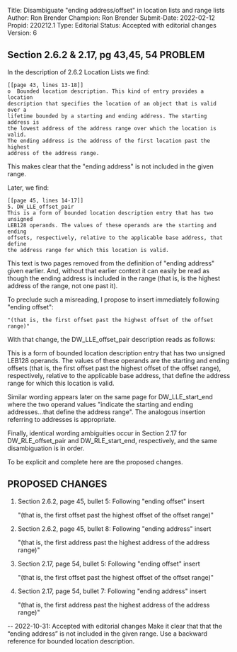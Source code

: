 Title:       Disambiguate "ending address/offset" in location lists and range lists
Author:      Ron Brender
Champion:    Ron Brender
Submit-Date: 2022-02-12
Propid:      220212.1
Type:        Editorial
Status:      Accepted with editorial changes
Version:     6

Section 2.6.2 & 2.17, pg 43,45, 54
PROBLEM
-------

 In the description of 2.6.2 Location Lists we find:
 
    [[page 43, lines 13-18]]
    o  Bounded location description. This kind of entry provides a location
    description that specifies the location of an object that is valid over a
    lifetime bounded by a starting and ending address. The starting address is
    the lowest address of the address range over which the location is valid.
    The ending address is the address of the first location past the highest
    address of the address range.

This makes clear that the "ending address" is not included in the given range.

Later, we find:

    [[page 45, lines 14-17]]
    5. DW_LLE_offset_pair
    This is a form of bounded location description entry that has two unsigned
    LEB128 operands. The values of these operands are the starting and ending
    offsets, respectively, relative to the applicable base address, that define
    the address range for which this location is valid.

This text is two pages removed from the definition of "ending address" given earlier.
And, without that earlier context it can easily be read as though the ending address
is included in the range (that is, is the highest address of the range, not one past
it).

To preclude such a misreading, I propose to insert immediately following "ending
offset":

    "(that is, the first offset past the highest offset of the offset range)"


With that change, the DW_LLE_offset_pair description reads as follows:

  This is a form of bounded location description entry that has two unsigned
  LEB128 operands. The values of these operands are the starting and ending
  offsets (that is, the first offset past the highest offset of the offset
  range), respectively, relative to the applicable base address, that define
  the address range for which this location is valid.

Similar wording appears later on the same page for DW_LLE_start_end where the two
operand values "indicate the starting and ending addresses...that define the address
range". The analogous insertion referring to addresses is appropriate.

Finally, identical wording ambiguities occur in Section 2.17 for DW_RLE_offset_pair
and DW_RLE_start_end, respectively, and the same disambiguation is in order.

To be explicit and complete here are the proposed changes.

PROPOSED CHANGES
--------------------------------

1) Section 2.6.2, page 45, bullet 5: Following "ending offset" insert

    "(that is, the first offset past the highest offset of the offset range)"


2) Section 2.6.2, page 45, bullet 8: Following "ending address" insert

    "(that is, the first address past the highest address of the address range)"


3) Section 2.17, page 54, bullet 5: Following "ending offset" insert

    "(that is, the first offset past the highest offset of the offset range)"


4) Section 2.17, page 54, bullet 7: Following "ending address" insert

    "(that is, the first address past the highest address of the address range)"

--
2022-10-31: Accepted with editorial changes
   Make it clear that that the “ending address” is not included in the given range.
   Use a backward reference for bounded location description.
